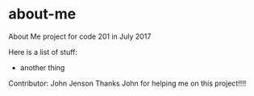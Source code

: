 # about-me
About Me project for code 201 in July 2017

Here is a list of stuff:
- another thing

Contributor: John Jenson
Thanks John for helping me on this project!!!!
